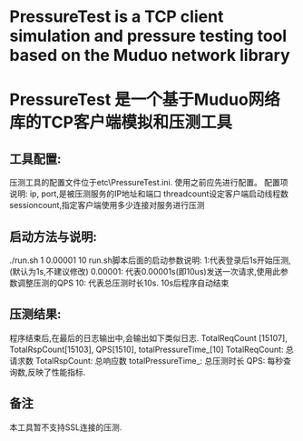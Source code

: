 # PressureTest is a TCP client simulation and pressure testing tool based on the Muduo network library

# PressureTest 是一个基于Muduo网络库的TCP客户端模拟和压测工具
## 工具配置:
  压测工具的配置文件位于etc\PressureTest.ini. 使用之前应先进行配置。
  配置项说明: 
    ip, port,是被压测服务的IP地址和端口
    threadcount设定客户端启动线程数
    sessioncount,指定客户端使用多少连接对服务进行压测

## 启动方法与说明:
  ./run.sh 1 0.00001 10
  run.sh脚本后面的启动参数说明:
  1:代表登录后1s开始压测,  (默认为1s,不建议修改)
  0.00001: 代表0.00001s(即10us)发送一次请求,使用此参数调整压测的QPS
  10: 代表总压测时长10s. 10s后程序自动结束

## 压测结果:
  程序结束后,在最后的日志输出中,会输出如下类似日志.
  TotalReqCount [15107], TotalRspCount[15103], QPS[1510], totalPressureTime_[10]
  TotalReqCount: 总请求数
  TotalRspCount: 总响应数
  totalPressureTime_: 总压测时长
  QPS: 每秒查询数,反映了性能指标.

## 备注
本工具暂不支持SSL连接的压测.

